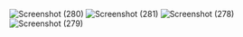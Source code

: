 ![Screenshot (280)](https://github.com/Berlin629252/CCNA/assets/66897078/f13887bb-d127-4859-a162-b55cf158b35a)
![Screenshot (281)](https://github.com/Berlin629252/CCNA/assets/66897078/d341d6ca-d141-4f61-8585-6b25926fc707)
![Screenshot (278)](https://github.com/Berlin629252/CCNA/assets/66897078/fffc2ece-b5aa-4ada-9d7b-60ba57c1ca4b)
![Screenshot (279)](https://github.com/Berlin629252/CCNA/assets/66897078/f7bf00da-e8e1-4924-8d83-f73115c605bd)

